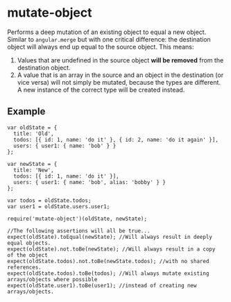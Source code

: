 # mutate-object
Performs a deep mutation of an existing object to equal a new object. Similar to `angular.merge` but with one critical difference: the destination object will always end up equal to the source object. This means:
 1. Values that are undefined in the source object **will be removed** from the destination object.
 2. A value that is an array in the source and an object in the destination (or vice versa) will not simply be mutated, because the types are different. A new instance of the correct type will be created instead.

## Example
```
var oldState = {
  title: 'Old',
  todos: [{ id: 1, name: 'do it' }, { id: 2, name: 'do it again' }],
  users: { user1: { name: 'bob' } }
};

var newState = {
  title: 'New',
  todos: [{ id: 1, name: 'do it' }],
  users: { user1: { name: 'bob', alias: 'bobby' } }
};

var todos = oldState.todos;
var user1 = oldState.users.user1;

require('mutate-object')(oldState, newState);

//The following assertions will all be true...
expect(oldState).toEqual(newState); //Will always result in deeply equal objects.
expect(oldState).not.toBe(newState); //Will always result in a copy  of the object
expect(oldState.todos).not.toBe(newState.todos); //with no shared references.
expect(oldState.todos).toBe(todos); //Will always mutate existing arrays/objects where possible
expect(oldState.user1).toBe(user1); //instead of creating new arrays/objects.
```

